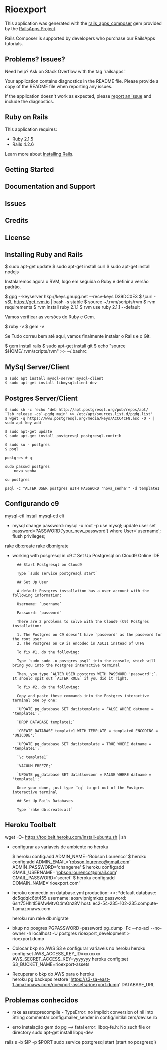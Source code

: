 Rioexport
================

This application was generated with the [rails_apps_composer](https://github.com/RailsApps/rails_apps_composer) gem
provided by the [RailsApps Project](http://railsapps.github.io/).

Rails Composer is supported by developers who purchase our RailsApps tutorials.

Problems? Issues?
-----------

Need help? Ask on Stack Overflow with the tag 'railsapps.'

Your application contains diagnostics in the README file. Please provide a copy of the README file when reporting any issues.

If the application doesn't work as expected, please [report an issue](https://github.com/RailsApps/rails_apps_composer/issues)
and include the diagnostics.

Ruby on Rails
-------------

This application requires:

- Ruby 2.1.5
- Rails 4.2.6

Learn more about [Installing Rails](http://railsapps.github.io/installing-rails.html).

Getting Started
---------------

Documentation and Support
-------------------------

Issues
-------------

Credits
-------

License
-------


Installing Ruby and Rails
-----------------------------

$ sudo apt-get update
$ sudo apt-get install curl
$ sudo apt-get install nodejs

Instalaremos agora o RVM, logo em seguida o Ruby e definir a versão padrão.

$ gpg --keyserver hkp://keys.gnupg.net --recv-keys D39DC0E3
$ \curl -sSL https://get.rvm.io | bash -s stable
$ source ~/.rvm/scripts/rvm
$ rvm requirements
$ rvm install ruby 2.1.1
$ rvm use ruby 2.1.1 --default

Vamos verificar as versões do Ruby e Gem.

$ ruby -v
$ gem -v

Se Tudo correu bem até aqui, vamos finalmente instalar o Rails e o Git.

$ gem install rails
$ sudo apt-get install git
$ echo "source \$HOME/.rvm/scripts/rvm" >> ~/.bashrc

MySql Server/Client
-------------------------------------

    $ sudo apt install mysql-server mysql-client
    $ sudo apt-get install libmysqlclient-dev

Postgres Server/Client
-------------------------------------

    $ sudo sh -c 'echo "deb http://apt.postgresql.org/pub/repos/apt/ `lsb_release -cs`-pgdg main" >> /etc/apt/sources.list.d/pgdg.list'
    $ wget -q https://www.postgresql.org/media/keys/ACCC4CF8.asc -O - | sudo apt-key add -
    
    $ sudo apt-get update
    $ sudo apt-get install postgresql postgresql-contrib
    
    $ sudo su - postgres
    $ psql
    
    postgres-# q
    
    sudo passwd postgres
        nova senha
        
    su postgres
    
    psql -c "ALTER USER postgres WITH PASSWORD 'nova_senha'" -d template1
    

Configurando c9
---------------------

mysql-ctl install
mysql-ctl cli

* mysql change password:
    mysql -u root -p
    use mysql;
    update user set password=PASSWORD('your_new_password') where User='username';
    flush privileges;

rake db:create
rake db:migrate

* working with posgresql in c9
        # Set Up Postgresql on Cloud9 Online IDE
        
        ## Start Postgresql on Cloud9 
        
        Type `sudo service postgresql start`
        
        ## Set Up User
        
        A default Postgres installation has a user account with the following information: 
        
        Username: `username`
        
        Password: `password`
        
        There are 2 problems to solve with the Cloud9 (C9) Postgres installation:
        
        1. The Postgres on C9 doesn't have `password` as the password for the root user
        2. The Postgres on C9 is encoded in ASCII instead of UTF8
        
        To fix #1, do the following:
        
        Type `sudo sudo -u postgres psql` into the console, which will bring you into the Postgres interactive terminal
        
        Then, you type `ALTER USER postgres WITH PASSWORD 'password';`.  It should spit out `ALTER ROLE` if you did it right.
        
        To fix #2, do the following: 
        
        Copy and paste these commands into the Postgres interactive terminal one by one:
        
        `UPDATE pg_database SET datistemplate = FALSE WHERE datname = 'template1';`
        
        `DROP DATABASE template1;`
        
        `CREATE DATABASE template1 WITH TEMPLATE = template0 ENCODING = 'UNICODE';`
        
        `UPDATE pg_database SET datistemplate = TRUE WHERE datname = 'template1';`
        
        `\c template1`
        
        `VACUUM FREEZE;`
        
        `UPDATE pg_database SET datallowconn = FALSE WHERE datname = 'template1';`
        
        Once your done, just type `\q` to get out of the Postgres interactive terminal
        
        ## Set Up Rails Databases
         
        Type `rake db:create:all`

Heroku Toolbelt
-------------------------

wget -O- https://toolbelt.heroku.com/install-ubuntu.sh | sh

* configurar as variaveis de ambiente no heroku

    $ heroku config:add ADMIN_NAME='Robson Lourenco'
    $ heroku config:add ADMIN_EMAIL='robson.lourenco@gmail.com' ADMIN_PASSWORD='changeme'
    $ heroku config:add GMAIL_USERNAME='robson.lourenco@gmail.com' GMAIL_PASSWORD='secret'
    $ heroku config:add DOMAIN_NAME='rioexport.com'

* heroku connectin on database.yml
    production:
      <<: *default
      database: dc5qdqlc6bt455
      username: aosrvlpnigmksz
      password: 6srt75Hhltl59MwMtvO4mOnz8V
      host:     ec2-54-235-102-235.compute-1.amazonaws.com
  
    heroku run rake db:migrate

* bkup no posgres
    PGPASSWORD=password pg_dump -Fc --no-acl --no-owner -h localhost -U postgres rioexport_development > rioexport.dump


* Colocar bkp no AWS S3 e configurar variaveis no heroku
    heroku config:set AWS_ACCESS_KEY_ID=xxxxxxx AWS_SECRET_ACCESS_KEY=yyyyyyy
    heroku config:set S3_BUCKET_NAME=rioexport-assets
        
* Recuperar o bkp do AWS para o heroku    
    heroku pg:backups restore 'https://s3-sa-east-1.amazonaws.com/rioexport-assets/rioexport.dump' DATABASE_URL



Problemas conhecidos
----------------------------------
- rake assets:precompile - TypeError: no implicit conversion of nil into String
    commentar config.mailer_sender in config/initilalizers/devise.rb

- erro instalação gem do pg --> fatal error: libpq-fe.h: No such file or directory
    sudo apt-get install libpq-dev

rails s -b $IP -p $PORT
sudo service postgresql start           (start no posgresql)